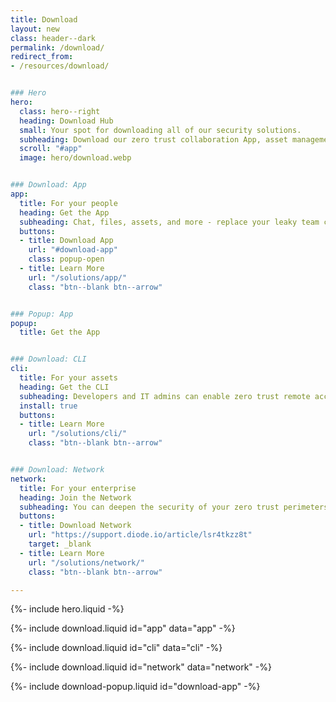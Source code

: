 ```yaml
---
title: Download
layout: new
class: header--dark
permalink: /download/
redirect_from:
- /resources/download/


### Hero
hero:
  class: hero--right
  heading: Download Hub
  small: Your spot for downloading all of our security solutions.
  subheading: Download our zero trust collaboration App, asset management CLI, and network node below.
  scroll: "#app"
  image: hero/download.webp


### Download: App
app:
  title: For your people
  heading: Get the App
  subheading: Chat, files, assets, and more - replace your leaky team collaboration app with Diode.
  buttons:
  - title: Download App
    url: "#download-app"
    class: popup-open
  - title: Learn More
    url: "/solutions/app/"
    class: "btn--blank btn--arrow"


### Popup: App
popup:
  title: Get the App


### Download: CLI
cli:
  title: For your assets
  heading: Get the CLI
  subheading: Developers and IT admins can enable zero trust remote access for devices and servers so that the right people and systems can interact.
  install: true
  buttons:
  - title: Learn More
    url: "/solutions/cli/"
    class: "btn--blank btn--arrow"


### Download: Network
network:
  title: For your enterprise
  heading: Join the Network
  subheading: You can deepen the security of your zero trust perimeters by hosting a node.
  buttons:
  - title: Download Network
    url: "https://support.diode.io/article/lsr4tkzz8t"
    target: _blank
  - title: Learn More
    url: "/solutions/network/"
    class: "btn--blank btn--arrow"

---
```


{%- include hero.liquid -%}

{%- include download.liquid id="app" data="app" -%}

{%- include download.liquid id="cli" data="cli" -%}

{%- include download.liquid id="network" data="network" -%}

{%- include download-popup.liquid id="download-app" -%}